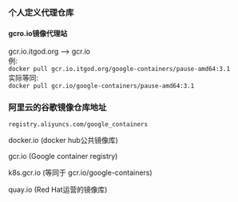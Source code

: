 ###  个人定义代理仓库  

#### gcro.io镜像代理站  
gcr.io.itgod.org  -->   gcr.io   
例:  
`docker pull gcr.io.itgod.org/google-containers/pause-amd64:3.1`  
实际等同:  
`docker pull gcr.io/google-containers/pause-amd64:3.1`  


### 阿里云的谷歌镜像仓库地址   

`registry.aliyuncs.com/google_containers`  

docker.io (docker hub公共镜像库)  

gcr.io (Google container registry)  

k8s.gcr.io (等同于 gcr.io/google-containers)  

quay.io (Red Hat运营的镜像库)  

